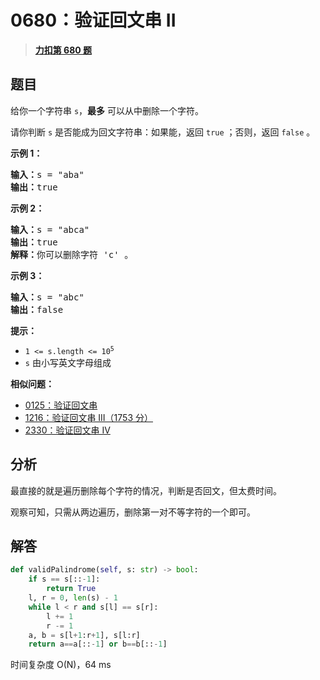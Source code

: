 # 0680：验证回文串 II


> <u>**[力扣第 680 题](https://leetcode.cn/problems/valid-palindrome-ii/)**</u>

## 题目

<p>给你一个字符串 <code>s</code>，<strong>最多</strong> 可以从中删除一个字符。</p>

<p>请你判断 <code>s</code> 是否能成为回文字符串：如果能，返回 <code>true</code> ；否则，返回 <code>false</code> 。</p>



<p><strong>示例 1：</strong></p>

<pre>
<strong>输入：</strong>s = "aba"
<strong>输出：</strong>true
</pre>

<p><strong>示例 2：</strong></p>

<pre>
<strong>输入：</strong>s = "abca"
<strong>输出：</strong>true
<strong>解释：</strong>你可以删除字符 'c' 。
</pre>

<p><strong>示例 3：</strong></p>

<pre>
<strong>输入：</strong>s = "abc"
<strong>输出：</strong>false</pre>



<p><strong>提示：</strong></p>

<ul>
<li><code>1 &lt;= s.length &lt;= 10<sup>5</sup></code></li>
<li><code>s</code> 由小写英文字母组成</li>
</ul>


**相似问题：**
- [0125：验证回文串](/leetcode/0125)
- [1216：验证回文串 III（1753 分）](/leetcode/1216)
- [2330：验证回文串 IV](/leetcode/2330)


## 分析

最直接的就是遍历删除每个字符的情况，判断是否回文，但太费时间。

观察可知，只需从两边遍历，删除第一对不等字符的一个即可。


## 解答

```python
def validPalindrome(self, s: str) -> bool:
	if s == s[::-1]:
		return True
	l, r = 0, len(s) - 1
	while l < r and s[l] == s[r]:
		l += 1
		r -= 1
	a, b = s[l+1:r+1], s[l:r]
	return a==a[::-1] or b==b[::-1]
```

时间复杂度 O(N)，64 ms

